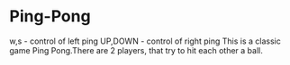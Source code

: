 # Ping-Pong
w,s - control of left ping
UP,DOWN - control of right ping
This is a classic game Ping Pong.There are 2 players, that try to hit each other a ball.
